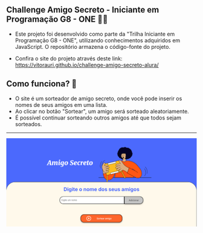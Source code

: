 ## Challenge Amigo Secreto - Iniciante em Programação G8 - ONE 👨‍💻
- Este projeto foi desenvolvido como parte da "Trilha Iniciante em Programação G8 - ONE", utilizando conhecimentos adquiridos em JavaScript. O repositório armazena o código-fonte do projeto.
 
- Confira o site do projeto através deste link: https://vitorauri.github.io/challenge-amigo-secreto-alura/

## Como funciona? 🤔
- O site é um sorteador de amigo secreto, onde você pode inserir os nomes de seus amigos em uma lista.
- Ao clicar no botão "Sortear", um amigo será sorteado aleatoriamente.
- É possível continuar sorteando outros amigos até que todos sejam sorteados.

---
![Preview do site](readmeImagem.png)